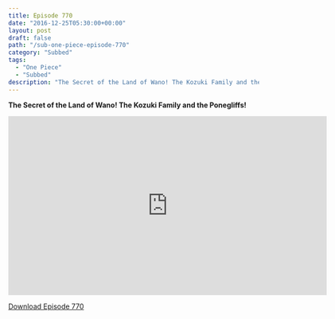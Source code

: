 ```yaml
---
title: Episode 770
date: "2016-12-25T05:30:00+00:00"
layout: post
draft: false
path: "/sub-one-piece-episode-770"
category: "Subbed"
tags:
  - "One Piece"
  - "Subbed"
description: "The Secret of the Land of Wano! The Kozuki Family and the Ponegliffs!"
---
```


**The Secret of the Land of Wano! The Kozuki Family and the Ponegliffs!**

<iframe width="640" height="360" src="https://www.rapidvideo.com/e/G6FRPGUHYM" frameborder="0" marginwidth=0 marginheight=0 scrolling=no allowfullscreen></iframe>

<a href="http://ouo.io/qs/eCodkFEQ?s=https://rapidvid.to/d/https://www.rapidvideo.com/e/G6FRPGUHYM">Download Episode 770</a>
